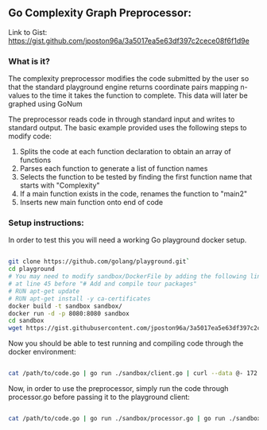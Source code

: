 ## Go Complexity Graph Preprocessor:
Link to Gist: https://gist.github.com/jposton96a/3a5017ea5e63df397c2cece08f6f1d9e

### What is it?
The complexity preprocessor modifies the code submitted by the user so that the standard playground engine returns coordinate pairs mapping n-values to the time it takes the function to complete. This data will later be graphed using GoNum

The preprocessor reads code in through standard input and writes to standard output. The basic example provided uses the following steps to modify code:

1. Splits the code at each function declaration to obtain an array of functions
2. Parses each function to generate a list of function names
3. Selects the function to be tested by finding the first function name that starts with "Complexity"
4. If a main function exists in the code, renames the function to "main2"
5. Inserts new main function onto end of code

### Setup instructions:
In order to test this you will need a working Go playground docker setup.

```bash

git clone https://github.com/golang/playground.git`
cd playground
# You may need to modify sandbox/DockerFile by adding the following lines (uncommented)
# at line 45 before "# Add and compile tour packages"
# RUN apt-get update
# RUN apt-get install -y ca-certificates
docker build -t sandbox sandbox/
docker run -d -p 8080:8080 sandbox
cd sandbox
wget https://gist.githubusercontent.com/jposton96a/3a5017ea5e63df397c2cece08f6f1d9e/raw/8ca9e34070874cb0d935227fdd129ef56b3c8feb/processor.go

```

Now you should be able to test running and compiling code through the docker environment:

```bash

cat /path/to/code.go | go run ./sandbox/client.go | curl --data @- 172.17.0.1:8080/compile

```

Now, in order to use the preprocessor, simply run the code through processor.go before passing it to the playground client:

```bash

cat /path/to/code.go | go run ./sandbox/processor.go | go run ./sandbox/client.go | curl --data @- 172.17.0.1:8080/compile

```
